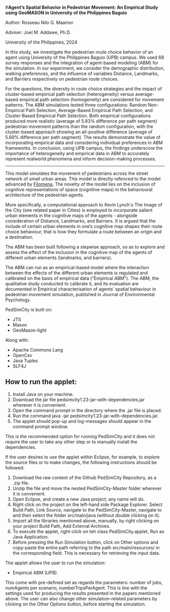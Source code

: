 #**Agent’s Spatial Behavior in Pedestrian Movement: An Empirical Study using GeoMASON in University of the Philippines Baguio**

Author: Rosseau Nilo G. Maamor 

Adviser: Joel M. Addawe, Ph.D.

University of the Philippines, 2024 

In this study, we investigate the pedestrian route choice behavior of an agent using University of the Philippines Baguio (UPB) campus. We used 68 survey responses and the integration of agent-based modeling (ABM) for the simulation. In our experiment, we consider the demographic distribution, walking preferences, and the influence of variables Distance, Landmarks, and Barriers respectively on pedestrian route choices. 

For the questions, the diversity in route choice strategies and the impact of cluster-based empirical path selection (heterogeneity) versus average-based empirical path selection (homogeneity) are considered for movement patterns. The ABM simulations tested three configurations: Random Non-Empirical Path Selection, Average-Based Empirical Path Selection, and Cluster-Based Empirical Path Selection. Both empirical configurations produced more realistic (average of 5.83% difference per path segment) pedestrian movement patterns than the random configuration, with the cluster-based approach showing an all-positive difference (average of 5.69% difference per path segment). The results demonstrate the value of incorporating empirical data and considering individual preferences in ABM frameworks. In conclusion, using UPB campus, the findings underscore the importance of heterogeneity and empirical data in ABM to accurately represent realworld phenomena and inform decision-making processes.

------------------------------------------------------------------------------------------------------------------------------------------------------------------------------------------------------------------------------------------------------------------------

This model simulates the movement of pedestrians across the street network of small urban areas. This model is directly refenced to the model advanced by [Filomena](https://github.com/g-filomena/PedSimCity/tree/master). The novelty of the model lies on the inclusion of cognitive representations of space (cognitive maps) in the behavioural architecture of the pedestrian agents.

More specifically, a computational approach to Kevin Lynch's The Image of the City (see related paper in Cities) is employed to incorporate salient urban elements in the cognitive maps of the agents - alongside consideration of Distance, Landmarks, and Barriers. It is argued that the include of certain urban elements in one’s cognitive map shapes their route choice behaviour, that is how they formulate a route between an origin and a destination.

The ABM has been built following a stepwise approach, so as to explore and assess the effect of the inclusion in the cognitive map of the agents of different urban elements (landmarks, and barriers).

The ABM can run as an empirical-based model where the interaction between the effects of the different urban elements is regulated and calibrated on the basis of empirical data (“Empirical ABM”). The ABM, the qualitative study conducted to calibrate it, and its evaluation are documented in Empirical characterisation of agents’ spatial behaviour in pedestrian movement simulation, published in Journal of Environmental Psychology.

PedSimCity is built on:
- JTS
- Mason
- GeoMason-light

Along with:
- Apache Commons Lang
- OpenCsv
- Java Tuples
- SLF4J


## **How to run the applet:**

1. Install Java on your machine.
2. Download the jar file pedsimcity1.23-jar-with-dependencies.jar wherever it is convenient.
3. Open the command prompt in the directory where the .jar file is placed.
4. Run the command java -jar pedsimcity1.23-jar-with-dependencies.jar.
5. The applet should pop-up and log-messages should appear in the command prompt window.

This is the recommended option for running PedSimCity and it does not require the user to take any other step or to manually install the dependencies.

If the user desires to use the applet within Eclipse, for example, to explore the source files or to make changes, the following instructions should be followed:

1. Download the raw content of the Github PedSimCity Repository, as a .zip file.
2. Unzip the file and move the nested PedSimCity-Master folder wherever it is convenient.
3. Open Eclipse, and create a new Java project; any name will do.
4. Right click on the project on the left-hand side Package Explorer. Select Build Path, Link Source, navigate to the PedSimCity-Master, navigate to and then select the folder src/main/java (without double clicking on it).
5. Import all the libraries mentioned above, manually, by right clicking on your project Build Path, Add External Archives.
6. To execute the applet, right-click on teh class PedSimCity.applet, Run as Java Application.
7. Before pressing the Run Simulation button, click on Other options and copy-paste the entire path referring to the path src/main/resources/ in the corresponding field. This is necessary for retrieving the input data.

The applet allows the user to run the simulation:

- Empirical ABM (UPB).

This come with pre-defined set as regards the parameters: number of jobs, numAgents per scenario, numberTripsPerAgent. This is line with the settings used for producing the results presented in the papers mentioned above. The user can also change other simulation-related parameters by clicking on the Other Options button, before starting the simulation.
